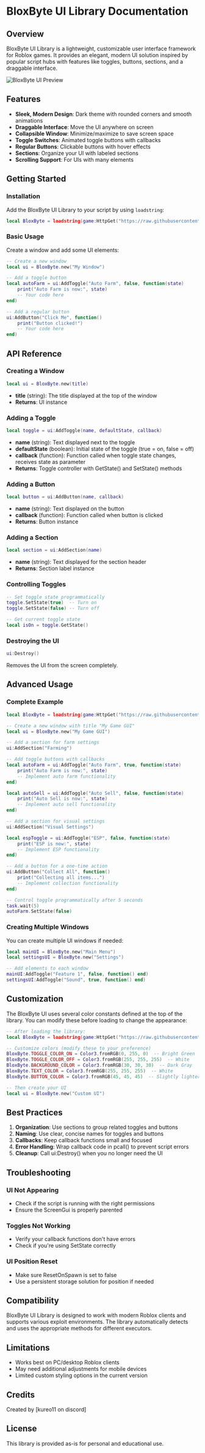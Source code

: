 # BloxByte UI Library Documentation

## Overview

BloxByte UI Library is a lightweight, customizable user interface framework for Roblox games. It provides an elegant, modern UI solution inspired by popular script hubs with features like toggles, buttons, sections, and a draggable interface.

![BloxByte UI Preview](https://example.com/bloxbyte-preview.png)

## Features

- **Sleek, Modern Design**: Dark theme with rounded corners and smooth animations
- **Draggable Interface**: Move the UI anywhere on screen
- **Collapsible Window**: Minimize/maximize to save screen space
- **Toggle Switches**: Animated toggle buttons with callbacks
- **Regular Buttons**: Clickable buttons with hover effects
- **Sections**: Organize your UI with labeled sections
- **Scrolling Support**: For UIs with many elements

## Getting Started

### Installation

Add the BloxByte UI Library to your script by using `loadstring`:

```lua
local BloxByte = loadstring(game:HttpGet("https://raw.githubusercontent.com/uhkai4212/test2/refs/heads/main/1.4"))()
```

### Basic Usage

Create a window and add some UI elements:

```lua
-- Create a new window
local ui = BloxByte.new("My Window")

-- Add a toggle button
local autoFarm = ui:AddToggle("Auto Farm", false, function(state)
    print("Auto Farm is now:", state)
    -- Your code here
end)

-- Add a regular button
ui:AddButton("Click Me", function()
    print("Button clicked!")
    -- Your code here
end)
```

## API Reference

### Creating a Window

```lua
local ui = BloxByte.new(title)
```

- **title** (string): The title displayed at the top of the window
- **Returns**: UI instance

### Adding a Toggle

```lua
local toggle = ui:AddToggle(name, defaultState, callback)
```

- **name** (string): Text displayed next to the toggle
- **defaultState** (boolean): Initial state of the toggle (true = on, false = off)
- **callback** (function): Function called when toggle state changes, receives state as parameter
- **Returns**: Toggle controller with GetState() and SetState() methods

### Adding a Button

```lua
local button = ui:AddButton(name, callback)
```

- **name** (string): Text displayed on the button
- **callback** (function): Function called when button is clicked
- **Returns**: Button instance

### Adding a Section

```lua
local section = ui:AddSection(name)
```

- **name** (string): Text displayed for the section header
- **Returns**: Section label instance

### Controlling Toggles

```lua
-- Set toggle state programmatically
toggle.SetState(true)  -- Turn on
toggle.SetState(false) -- Turn off

-- Get current toggle state
local isOn = toggle.GetState()
```

### Destroying the UI

```lua
ui:Destroy()
```

Removes the UI from the screen completely.

## Advanced Usage

### Complete Example

```lua
local BloxByte = loadstring(game:HttpGet("https://raw.githubusercontent.com/YourUsername/BloxByte/main/BloxByteUI.lua"))()

-- Create a new window with title "My Game GUI"
local ui = BloxByte.new("My Game GUI")

-- Add a section for farm settings
ui:AddSection("Farming")

-- Add toggle buttons with callbacks
local autoFarm = ui:AddToggle("Auto Farm", true, function(state)
    print("Auto Farm is now:", state)
    -- Implement auto farm functionality
end)

local autoSell = ui:AddToggle("Auto Sell", false, function(state)
    print("Auto Sell is now:", state)
    -- Implement auto sell functionality
end)

-- Add a section for visual settings
ui:AddSection("Visual Settings")

local espToggle = ui:AddToggle("ESP", false, function(state)
    print("ESP is now:", state)
    -- Implement ESP functionality
end)

-- Add a button for a one-time action
ui:AddButton("Collect All", function()
    print("Collecting all items...")
    -- Implement collection functionality
end)

-- Control toggle programmatically after 5 seconds
task.wait(5)
autoFarm.SetState(false)
```

### Creating Multiple Windows

You can create multiple UI windows if needed:

```lua
local mainUI = BloxByte.new("Main Menu")
local settingsUI = BloxByte.new("Settings")

-- Add elements to each window
mainUI:AddToggle("Feature 1", false, function() end)
settingsUI:AddToggle("Sound", true, function() end)
```

## Customization

The BloxByte UI uses several color constants defined at the top of the library. You can modify these before loading to change the appearance:

```lua
-- After loading the library:
local BloxByte = loadstring(game:HttpGet("https://raw.githubusercontent.com/YourUsername/BloxByte/main/BloxByteUI.lua"))()

-- Customize colors (modify these to your preference)
BloxByte.TOGGLE_COLOR_ON = Color3.fromRGB(0, 255, 0)  -- Bright Green
BloxByte.TOGGLE_COLOR_OFF = Color3.fromRGB(255, 255, 255)  -- White
BloxByte.BACKGROUND_COLOR = Color3.fromRGB(30, 30, 30)  -- Dark Gray
BloxByte.TEXT_COLOR = Color3.fromRGB(255, 255, 255)  -- White
BloxByte.BUTTON_COLOR = Color3.fromRGB(45, 45, 45)  -- Slightly lighter gray

-- Then create your UI
local ui = BloxByte.new("Custom UI")
```

## Best Practices

1. **Organization**: Use sections to group related toggles and buttons
2. **Naming**: Use clear, concise names for toggles and buttons
3. **Callbacks**: Keep callback functions small and focused
4. **Error Handling**: Wrap callback code in pcall() to prevent script errors
5. **Cleanup**: Call ui:Destroy() when you no longer need the UI

## Troubleshooting

### UI Not Appearing
- Check if the script is running with the right permissions
- Ensure the ScreenGui is properly parented

### Toggles Not Working
- Verify your callback functions don't have errors
- Check if you're using SetState correctly

### UI Position Reset
- Make sure ResetOnSpawn is set to false
- Use a persistent storage solution for position if needed

## Compatibility

BloxByte UI Library is designed to work with modern Roblox clients and supports various exploit environments. The library automatically detects and uses the appropriate methods for different executors.

## Limitations

- Works best on PC/desktop Roblox clients
- May need additional adjustments for mobile devices
- Limited custom styling options in the current version

## Credits

Created by [kureo11 on discord]

## License

This library is provided as-is for personal and educational use.
